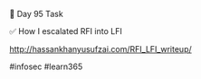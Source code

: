 🎯 Day 95 Task


✅ How I escalated RFI into LFI


http://hassankhanyusufzai.com/RFI_LFI_writeup/


#infosec #learn365
